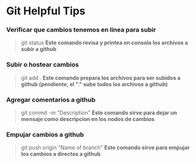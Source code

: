 
# Git Helpful Tips

### Verificar que cambios tenemos en linea para subir

> git status
> **Este comando revisa y printea en consola los archivos a subir a github**

### Subir o hostear cambios 

> git add .
> **Este comando prepara los archivos para ser subidos a github (pendiente, el "." sube todos los archivos a github)**


### Agregar comentarios a github

> git commit -m "Description" 
> **Este comando sirve para dejar un mensaje como descripcion en los nodos de cambios**

### Empujar cambios a github 

> git push origin "Name of branch"
> **Este comando sirve para empujar los cambios a directos a github**
